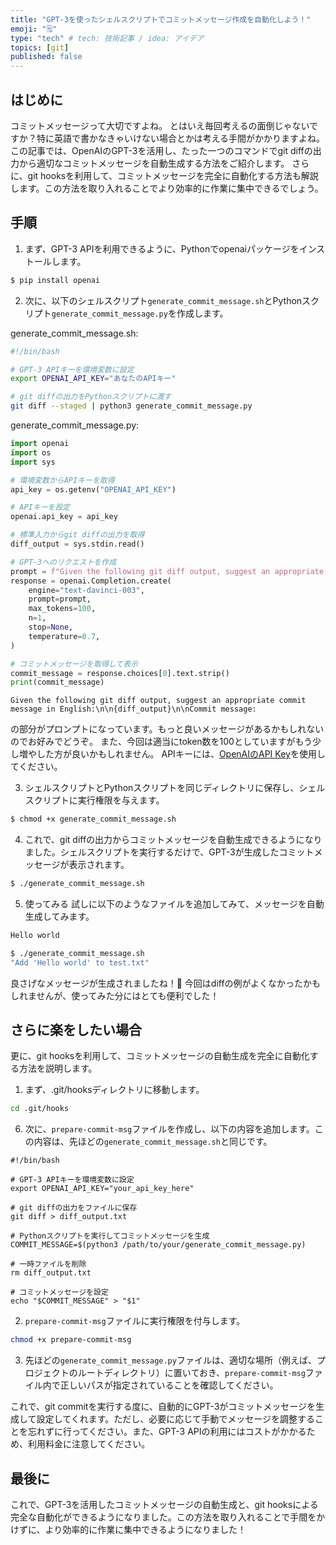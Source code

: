 ```yaml
---
title: "GPT-3を使ったシェルスクリプトでコミットメッセージ作成を自動化しよう！"
emoji: "🗒"
type: "tech" # tech: 技術記事 / idea: アイデア
topics: [git]
published: false
---
```


## はじめに
コミットメッセージって大切ですよね。
とはいえ毎回考えるの面倒じゃないですか？特に英語で書かなきゃいけない場合とかは考える手間がかかりますよね。この記事では、OpenAIのGPT-3を活用し、たった一つのコマンドでgit diffの出力から適切なコミットメッセージを自動生成する方法をご紹介します。
さらに、git hooksを利用して、コミットメッセージを完全に自動化する方法も解説します。この方法を取り入れることでより効率的に作業に集中できるでしょう。

## 手順

1. まず、GPT-3 APIを利用できるように、Pythonでopenaiパッケージをインストールします。

```sh
$ pip install openai
```

2. 次に、以下のシェルスクリプト`generate_commit_message.sh`とPythonスクリプト`generate_commit_message.py`を作成します。

generate_commit_message.sh:

```generate_commit_message.sh
#!/bin/bash

# GPT-3 APIキーを環境変数に設定
export OPENAI_API_KEY="あなたのAPIキー"

# git diffの出力をPythonスクリプトに渡す
git diff --staged | python3 generate_commit_message.py
```

generate_commit_message.py:

```generate_commit_message.py
import openai
import os
import sys

# 環境変数からAPIキーを取得
api_key = os.getenv("OPENAI_API_KEY")

# APIキーを設定
openai.api_key = api_key

# 標準入力からgit diffの出力を取得
diff_output = sys.stdin.read()

# GPT-3へのリクエストを作成
prompt = f"Given the following git diff output, suggest an appropriate commit message in English:\n\n{diff_output}\n\nCommit message:"
response = openai.Completion.create(
    engine="text-davinci-003",
    prompt=prompt,
    max_tokens=100,
    n=1,
    stop=None,
    temperature=0.7,
)

# コミットメッセージを取得して表示
commit_message = response.choices[0].text.strip()
print(commit_message)
```

```
Given the following git diff output, suggest an appropriate commit message in English:\n\n{diff_output}\n\nCommit message:
```

の部分がプロンプトになっています。もっと良いメッセージがあるかもしれないのでお好みでどうぞ。
また、今回は適当にtoken数を100としていますがもう少し増やした方が良いかもしれません。
APIキーには、[OpenAIのAPI Key](https://platform.openai.com/account/api-keys)を使用してください。

3. シェルスクリプトとPythonスクリプトを同じディレクトリに保存し、シェルスクリプトに実行権限を与えます。

```sh
$ chmod +x generate_commit_message.sh
```

4. これで、git diffの出力からコミットメッセージを自動生成できるようになりました。シェルスクリプトを実行するだけで、GPT-3が生成したコミットメッセージが表示されます。

```sh
$ ./generate_commit_message.sh
```

5. 使ってみる
試しに以下のようなファイルを追加してみて、メッセージを自動生成してみます。

```test.txt
Hello world
```

```sh
$ ./generate_commit_message.sh
"Add 'Hello world' to test.txt"
```
良さげなメッセージが生成されましたね！🎉
今回はdiffの例がよくなかったかもしれませんが、使ってみた分にはとても便利でした！

## さらに楽をしたい場合
更に、git hooksを利用して、コミットメッセージの自動生成を完全に自動化する方法を説明します。

1. まず、.git/hooksディレクトリに移動します。

```sh
cd .git/hooks
```

6. 次に、`prepare-commit-msg`ファイルを作成し、以下の内容を追加します。この内容は、先ほどの`generate_commit_message.sh`と同じです。

```prepare-commit-msg
#!/bin/bash

# GPT-3 APIキーを環境変数に設定
export OPENAI_API_KEY="your_api_key_here"

# git diffの出力をファイルに保存
git diff > diff_output.txt

# Pythonスクリプトを実行してコミットメッセージを生成
COMMIT_MESSAGE=$(python3 /path/to/your/generate_commit_message.py)

# 一時ファイルを削除
rm diff_output.txt

# コミットメッセージを設定
echo "$COMMIT_MESSAGE" > "$1"
```
2. `prepare-commit-msg`ファイルに実行権限を付与します。

```sh
chmod +x prepare-commit-msg
```

3. 先ほどの`generate_commit_message.py`ファイルは、適切な場所（例えば、プロジェクトのルートディレクトリ）に置いておき、`prepare-commit-msg`ファイル内で正しいパスが指定されていることを確認してください。

これで、git commitを実行する度に、自動的にGPT-3がコミットメッセージを生成して設定してくれます。ただし、必要に応じて手動でメッセージを調整することを忘れずに行ってください。また、GPT-3 APIの利用にはコストがかかるため、利用料金に注意してください。

## 最後に
これで、GPT-3を活用したコミットメッセージの自動生成と、git hooksによる完全な自動化ができるようになりました。この方法を取り入れることで手間をかけずに、より効率的に作業に集中できるようになりました！
